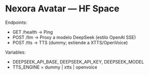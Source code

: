 
# Nexora Avatar — HF Space

Endpoints:
- GET /health → Ping
- POST /llm → Proxy a modelo DeepSeek (estilo OpenAI SSE)
- POST /tts → TTS (dummy; extiende a XTTS/OpenVoice)

Variables:
- DEEPSEEK_API_BASE, DEEPSEEK_API_KEY, DEEPSEEK_MODEL
- TTS_ENGINE = dummy | xtts | openvoice
